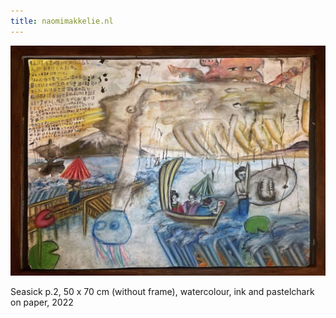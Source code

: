 ```yaml
---
title: naomimakkelie.nl
---
```


![Seasick p.2](images/Seasick_p2.jpg "Seasick p.2")
<figcaption>Seasick p.2, 50 x 70 cm (without frame), watercolour, ink and pastelchark on paper, 2022</figcaption>
